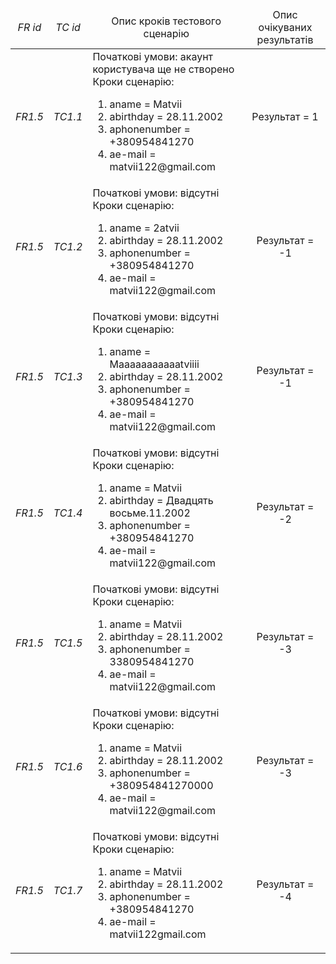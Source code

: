
<table>
    <thead align="center">
        <tr>
            <td><i>FR id</i></td>
            <td><i>TC id</i></td>
            <td>Опис кроків тестового сценарію</td>
            <td>Опис очікуваних результатів</td>
        </tr>
    </thead>
    <tbody>
        <tr>
          <td align="center"><i>FR1.5</i></td>
          <td align="center"><i>TC1.1</i></td>
            <td>
              Початкові умови: акаунт користувача ще не створено
              <br>Кроки сценарію:</br>
              <ol>
                <li>aname = Matvii</li>
                <li>abirthday = 28.11.2002</li>
                <li>aphonenumber = +380954841270</li>
                <li>ae-mail = matvii122@gmail.com</li>
              </ol>
            </td>
            <td align="center">Результат = 1</td>
        </tr>
        <tr>
            <td align="center"><i>FR1.5</i></td>
            <td align="center"><i>TC1.2</i></td>
            <td>
              Початкові умови: відсутні
              <br>Кроки сценарію:</br>
              <ol>
                <li>aname = 2atvii</li>
                <li>abirthday = 28.11.2002</li>
                <li>aphonenumber = +380954841270</li>
                <li>ae-mail = matvii122@gmail.com</li>
              </ol>
            </td>
            <td align="center">Результат = -1</td>
        </tr>
        <tr>
            <td align="center"><i>FR1.5</i></td>
            <td align="center"><i>TC1.3</i></td>
            <td>
              Початкові умови: відсутні
            <br>Кроки сценарію:</br>
              <ol>
                <li>aname = Maааааааааааtviiіі</li>
                <li>abirthday = 28.11.2002</li>
                <li>aphonenumber = +380954841270</li>
                <li>ae-mail = matvii122@gmail.com</li>
              </ol>
            </td>
            <td align="center">Результат = -1</td>
        </tr>
        <tr>
            <td align="center"><i>FR1.5</i></td>
            <td align="center"><i>TC1.4</i></td>
            <td>
              Початкові умови: відсутні
              <br>Кроки сценарію:</br>
              <ol>
                <li>aname = Matvii</li>
                <li>abirthday = Двадцять восьме.11.2002</li>
                <li>aphonenumber = +380954841270</li>
                <li>ae-mail = matvii122@gmail.com</li>
              </ol>
            </td>
            <td align="center">Результат = -2</td>
        </tr>
        <tr>
            <td align="center"><i>FR1.5</i></td>
            <td align="center"><i>TC1.5</i></td>
            <td>Початкові умови: відсутні
             <br>Кроки сценарію:</br>
              <ol>
                <li>aname = Matvii</li>
                <li>abirthday = 28.11.2002</li>
                <li>aphonenumber = 3380954841270</li>
                <li>ae-mail = matvii122@gmail.com</li>
              </ol>
            </td>
            <td align="center">Результат = -3</td>
        </tr>
         <tr>
            <td align="center"><i>FR1.5</i></td>
            <td align="center"><i>TC1.6</i></td>
            <td>Початкові умови: відсутні
             <br>Кроки сценарію:</br>
              <ol>
                <li>aname = Matvii</li>
                <li>abirthday = 28.11.2002</li>
                <li>aphonenumber = +380954841270000</li>
                <li>ae-mail = matvii122@gmail.com</li>
              </ol>
            </td>
            <td align="center">Результат = -3</td>
        </tr>
         <tr>
            <td align="center"><i>FR1.5</i></td>
            <td align="center"><i>TC1.7</i></td>
            <td>Початкові умови: відсутні
             <br>Кроки сценарію:</br>
              <ol>
                <li>aname = Matvii</li>
                <li>abirthday = 28.11.2002</li>
                <li>aphonenumber = +380954841270</li>
                <li>ae-mail = matvii122gmail.com</li>
              </ol>
            </td>
            <td align="center">Результат = -4</td>
        </tr>
    </tbody>
</table>


